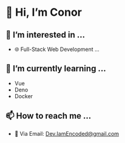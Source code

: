 # 👋 Hi, I’m Conor
## 👀 I’m interested in ...
- 🌐 Full-Stack Web Development ...
## 🌱 I’m currently learning ...
- Vue
- Deno
- Docker
## 📫 How to reach me ...
- 📧 Via Email: Dev.IamEncoded@gmail.com
